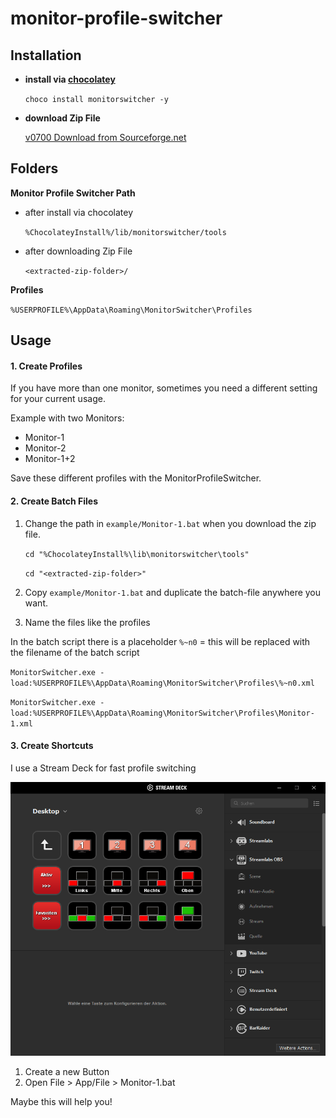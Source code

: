 # monitor-profile-switcher
## Installation
- **install via [chocolatey](https://chocolatey.org/)**

    ``
    choco install monitorswitcher -y
    ``

- **download Zip File**

    [v0700 Download from Sourceforge.net](https://sourceforge.net/projects/monitorswitcher/files/MonitorProfileSwitcher_v0700.zip/download)

## Folders

**Monitor Profile Switcher Path**

- after install via chocolatey

    ``
    %ChocolateyInstall%/lib/monitorswitcher/tools
    ``

- after downloading Zip File

    ``
    <extracted-zip-folder>/
    ``

**Profiles**

``
%USERPROFILE%\AppData\Roaming\MonitorSwitcher\Profiles
``

## Usage

#### 1. Create Profiles

If you have more than one monitor, sometimes you need a different setting for your current usage.

Example with two Monitors:
- Monitor-1
- Monitor-2
- Monitor-1+2

Save these different profiles with the MonitorProfileSwitcher.

#### 2. Create Batch Files

1. Change the path in `example/Monitor-1.bat` when you download the zip file.

    `cd "%ChocolateyInstall%\lib\monitorswitcher\tools"`
    
    `cd "<extracted-zip-folder>"`

2. Copy `example/Monitor-1.bat` and duplicate the batch-file anywhere you want.
3. Name the files like the profiles

In the batch script there is a placeholder `%~n0` = this will be replaced with the filename of the batch script

`MonitorSwitcher.exe -load:%USERPROFILE%\AppData\Roaming\MonitorSwitcher\Profiles\%~n0.xml`

`MonitorSwitcher.exe -load:%USERPROFILE%\AppData\Roaming\MonitorSwitcher\Profiles\Monitor-1.xml`

#### 3. Create Shortcuts
I use a Stream Deck for fast profile switching

![StreamDeck Preview](assets/images/streamdeck-monitors.png?raw=true)

1. Create a new Button
2. Open File > App/File > Monitor-1.bat

Maybe this will help you!
